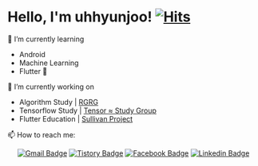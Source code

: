 # Hello, I'm uhhyunjoo! [![Hits](https://hits.seeyoufarm.com/api/count/incr/badge.svg?url=https%3A%2F%2Fgithub.com%2Falro923%2Fhit-counter)](https://hits.seeyoufarm.com)

🌱 I’m currently learning
- Android
- Machine Learning
- Flutter 🐣

🔭 I’m currently working on 
- Algorithm Study | [RGRG](https://www.notion.so/rgrg)
- Tensorflow Study | [Tensor ≈ Study Group](https://www.facebook.com/groups/tensorflowstudy)
- Flutter Education | [Sullivan Project](https://www.facebook.com/sullivanproject.in)

📫 How to reach me:

<div align=center>

[![Gmail Badge](https://img.shields.io/badge/-Gmail-d14836?style=flat-square&logo=Gmail&logoColor=white&link=mailto:alro92333@gmail.com)](mailto:alro92333@gmail.com)
[![Tistory Badge](https://img.shields.io/badge/-Tistory-orange?style=flat-square&link=http://uhhyunjoo.tistory.com/)](http://uhhyunjoo.tistory.com/)
[![Facebook Badge](https://img.shields.io/badge/-Facebook-1877f2?style=flat-square&logo=facebook&logoColor=white&link=https://www.facebook.com/uhhyunjoo)](https://www.facebook.com/uhhyunjoo)
[![Linkedin Badge](https://img.shields.io/badge/-LinkedIn-0077b5?style=flat-square&logo=Linkedin&logoColor=white&link=https://www.linkedin.com/in/hyunjoo-lee-410677191/)](https://www.linkedin.com/in/hyunjoo-lee-410677191/) 

</div>

